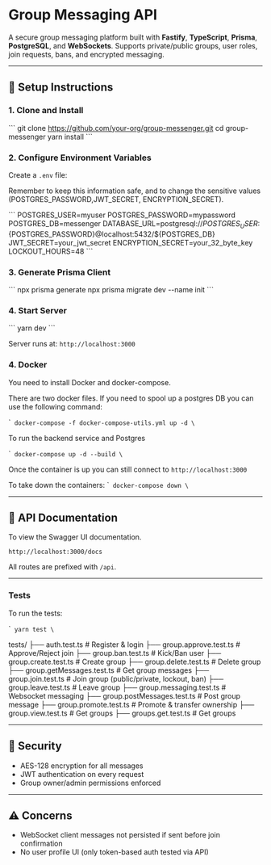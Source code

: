 # Group Messaging API

A secure group messaging platform built with **Fastify**, **TypeScript**, **Prisma**, **PostgreSQL**, and **WebSockets**. Supports private/public groups, user roles, join requests, bans, and encrypted messaging.

---

## 🚀 Setup Instructions

### 1. Clone and Install

\```
git clone https://github.com/your-org/group-messenger.git
cd group-messenger
yarn install
\```

### 2. Configure Environment Variables

Create a `.env` file:

Remember to keep this information safe, and to change the sensitive values (POSTGRES_PASSWORD,JWT_SECRET, ENCRYPTION_SECRET).

\```
POSTGRES_USER=myuser
POSTGRES_PASSWORD=mypassword
POSTGRES_DB=messenger
DATABASE_URL=postgresql://${POSTGRES_USER}:${POSTGRES_PASSWORD}@localhost:5432/${POSTGRES_DB}
JWT_SECRET=your_jwt_secret
ENCRYPTION_SECRET=your_32_byte_key
LOCKOUT_HOURS=48
\```

### 3. Generate Prisma Client

\```
npx prisma generate
npx prisma migrate dev --name init
\```

### 4. Start Server

\```
yarn dev
\```

Server runs at: `http://localhost:3000`

### 4. Docker

You need to install Docker and docker-compose.

There are two docker files.
If you need to spool up a postgres DB you can use the following command:

\``
docker-compose -f docker-compose-utils.yml up -d
\`

To run the backend service and Postgres

\``
docker-compose up -d --build
\`

Once the container is up you can still connect to `http://localhost:3000`

To take down the containers:
\``
docker-compose down
\`

---

## 📘 API Documentation

To view the Swagger UI documentation.

`http://localhost:3000/docs`

All routes are prefixed with `/api`.

---

### Tests

To run the tests:

\``
yarn test
\`

tests/
├── auth.test.ts # Register & login
├── group.approve.test.ts # Approve/Reject join
├── group.ban.test.ts # Kick/Ban user
├── group.create.test.ts # Create group
├── group.delete.test.ts # Delete group
├── group.getMessages.test.ts # Get group messages
├── group.join.test.ts # Join group (public/private, lockout, ban)
├── group.leave.test.ts # Leave group
├── group.messaging.test.ts # Websocket messaging
├── group.postMessages.test.ts # Post group message
├── group.promote.test.ts # Promote & transfer ownership
├── group.view.test.ts # Get groups
├── groups.get.test.ts # Get groups

---

## 🔐 Security

- AES-128 encryption for all messages
- JWT authentication on every request
- Group owner/admin permissions enforced

---

## ⚠️ Concerns

- WebSocket client messages not persisted if sent before join confirmation
- No user profile UI (only token-based auth tested via API)
